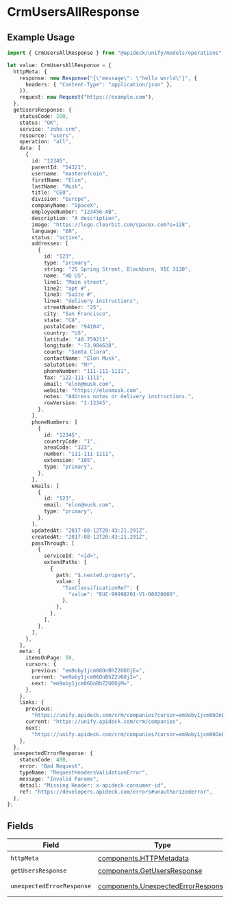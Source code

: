 # CrmUsersAllResponse

## Example Usage

```typescript
import { CrmUsersAllResponse } from "@apideck/unify/models/operations";

let value: CrmUsersAllResponse = {
  httpMeta: {
    response: new Response("{\"message\": \"hello world\"}", {
      headers: { "Content-Type": "application/json" },
    }),
    request: new Request("https://example.com"),
  },
  getUsersResponse: {
    statusCode: 200,
    status: "OK",
    service: "zoho-crm",
    resource: "users",
    operation: "all",
    data: [
      {
        id: "12345",
        parentId: "54321",
        username: "masterofcoin",
        firstName: "Elon",
        lastName: "Musk",
        title: "CEO",
        division: "Europe",
        companyName: "SpaceX",
        employeeNumber: "123456-AB",
        description: "A description",
        image: "https://logo.clearbit.com/spacex.com?s=128",
        language: "EN",
        status: "active",
        addresses: [
          {
            id: "123",
            type: "primary",
            string: "25 Spring Street, Blackburn, VIC 3130",
            name: "HQ US",
            line1: "Main street",
            line2: "apt #",
            line3: "Suite #",
            line4: "delivery instructions",
            streetNumber: "25",
            city: "San Francisco",
            state: "CA",
            postalCode: "94104",
            country: "US",
            latitude: "40.759211",
            longitude: "-73.984638",
            county: "Santa Clara",
            contactName: "Elon Musk",
            salutation: "Mr",
            phoneNumber: "111-111-1111",
            fax: "122-111-1111",
            email: "elon@musk.com",
            website: "https://elonmusk.com",
            notes: "Address notes or delivery instructions.",
            rowVersion: "1-12345",
          },
        ],
        phoneNumbers: [
          {
            id: "12345",
            countryCode: "1",
            areaCode: "323",
            number: "111-111-1111",
            extension: "105",
            type: "primary",
          },
        ],
        emails: [
          {
            id: "123",
            email: "elon@musk.com",
            type: "primary",
          },
        ],
        updatedAt: "2017-08-12T20:43:21.291Z",
        createdAt: "2017-08-12T20:43:21.291Z",
        passThrough: [
          {
            serviceId: "<id>",
            extendPaths: [
              {
                path: "$.nested.property",
                value: {
                  "TaxClassificationRef": {
                    "value": "EUC-99990201-V1-00020000",
                  },
                },
              },
            ],
          },
        ],
      },
    ],
    meta: {
      itemsOnPage: 50,
      cursors: {
        previous: "em9oby1jcm06OnBhZ2U6OjE=",
        current: "em9oby1jcm06OnBhZ2U6OjI=",
        next: "em9oby1jcm06OnBhZ2U6OjM=",
      },
    },
    links: {
      previous:
        "https://unify.apideck.com/crm/companies?cursor=em9oby1jcm06OnBhZ2U6OjE%3D",
      current: "https://unify.apideck.com/crm/companies",
      next:
        "https://unify.apideck.com/crm/companies?cursor=em9oby1jcm06OnBhZ2U6OjM",
    },
  },
  unexpectedErrorResponse: {
    statusCode: 400,
    error: "Bad Request",
    typeName: "RequestHeadersValidationError",
    message: "Invalid Params",
    detail: "Missing Header: x-apideck-consumer-id",
    ref: "https://developers.apideck.com/errors#unauthorizederror",
  },
};
```

## Fields

| Field                                                                                    | Type                                                                                     | Required                                                                                 | Description                                                                              |
| ---------------------------------------------------------------------------------------- | ---------------------------------------------------------------------------------------- | ---------------------------------------------------------------------------------------- | ---------------------------------------------------------------------------------------- |
| `httpMeta`                                                                               | [components.HTTPMetadata](../../models/components/httpmetadata.md)                       | :heavy_check_mark:                                                                       | N/A                                                                                      |
| `getUsersResponse`                                                                       | [components.GetUsersResponse](../../models/components/getusersresponse.md)               | :heavy_minus_sign:                                                                       | Users                                                                                    |
| `unexpectedErrorResponse`                                                                | [components.UnexpectedErrorResponse](../../models/components/unexpectederrorresponse.md) | :heavy_minus_sign:                                                                       | Unexpected error                                                                         |